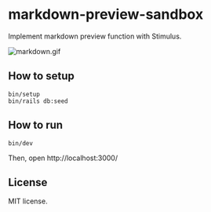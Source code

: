 # markdown-preview-sandbox

Implement markdown preview function with Stimulus.

![markdown.gif](https://qiita-image-store.s3.ap-northeast-1.amazonaws.com/0/7465/ed4d0457-0fec-43a4-84ed-1e3aba3ab43c.gif)

## How to setup

```
bin/setup
bin/rails db:seed
```

## How to run

```
bin/dev
```

Then, open http://localhost:3000/

## License

MIT license.
